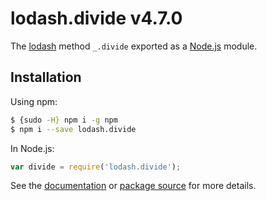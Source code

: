 # lodash.divide v4.7.0

The [lodash](https://lodash.com/) method `_.divide` exported as a [Node.js](https://nodejs.org/) module.

## Installation

Using npm:
```bash
$ {sudo -H} npm i -g npm
$ npm i --save lodash.divide
```

In Node.js:
```js
var divide = require('lodash.divide');
```

See the [documentation](https://lodash.com/docs#divide) or [package source](https://github.com/lodash/lodash/blob/4.7.0-npm-packages/lodash.divide) for more details.
